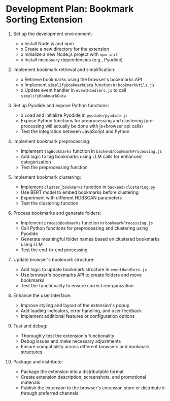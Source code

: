 # Development Plan: Bookmark Sorting Extension

1. Set up the development environment:
   - x Install Node.js and npm
   - x Create a new directory for the extension
   - x Initialize a new Node.js project with `npm init`
   - x Install necessary dependencies (e.g., Pyodide)

2. Implement bookmark retrieval and simplification:
   - x Retrieve bookmarks using the browser's bookmarks API
   - x Implement `simplifyBookmarkData` function in `bookmarkUtils.js`
   - x Update event handler in `eventHandlers.js` to call `simplifyBookmarkData`

3. Set up Pyodide and expose Python functions:
   - x Load and initialize Pyodide in `pyodide/pyodide.js`
   - Expose Python functions for preprocessing and clustering (pre-processing will actually be done with js+browser api calls)
   - Test the integration between JavaScript and Python

4. Implement bookmark preprocessing:
   - Implement `tagBookmarks` function in `backend/bookmarkProcessing.js`
   - Add logic to tag bookmarks using LLM calls for enhanced categorization
   - Test the preprocessing function

5. Implement bookmark clustering:
   - Implement `cluster_bookmarks` function in `backend/clustering.py`
   - Use BERT model to embed bookmarks before clustering
   - Experiment with different HDBSCAN parameters
   - Test the clustering function

6. Process bookmarks and generate folders:
   - Implement `processBookmarks` function in `bookmarkProcessing.js`
   - Call Python functions for preprocessing and clustering using Pyodide
   - Generate meaningful folder names based on clustered bookmarks using LLM
   - Test the end-to-end processing

7. Update browser's bookmark structure:
   - Add logic to update bookmark structure in `eventHandlers.js`
   - Use browser's bookmarks API to create folders and move bookmarks
   - Test the functionality to ensure correct reorganization

8. Enhance the user interface:
   - Improve styling and layout of the extension's popup
   - Add loading indicators, error handling, and user feedback
   - Implement additional features or configuration options

9. Test and debug:
   - Thoroughly test the extension's functionality
   - Debug issues and make necessary adjustments
   - Ensure compatibility across different browsers and bookmark structures

10. Package and distribute:
    - Package the extension into a distributable format
    - Create extension description, screenshots, and promotional materials
    - Publish the extension to the browser's extension store or distribute it through preferred channels